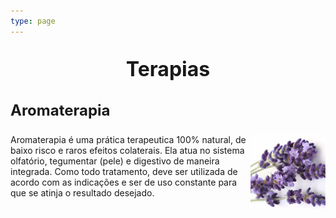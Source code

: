 ```yaml
---
type: page
---
```



<p style=" font-size:24pt; font-weight:bold; text-align:center "> Terapias </p> 


<p style=" font-size:18pt; font-weight:bold; "> Aromaterapia </p> 

<img align="right" width="120" height="120" src="https://raw.githubusercontent.com/CONEXAOSHANTY/conexaoshanty.github.io/master/imagens/imagem_lavanda.png"> Aromaterapia é uma prática terapeutica 100% natural, de baixo risco e raros efeitos colaterais. Ela atua no sistema olfatório, tegumentar (pele) e digestivo de maneira integrada. Como todo tratamento, deve ser utilizada de acordo com as indicações e ser de uso constante para que se atinja o resultado desejado.

